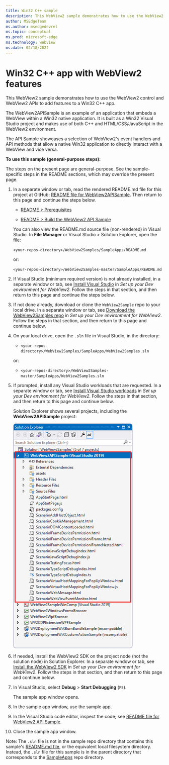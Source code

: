```yaml
---
title: Win32 C++ sample
description: This WebView2 sample demonstrates how to use the WebView2 control and WebView2 APIs to add features to a Win32 C++ app.
author: MSEdgeTeam
ms.author: msedgedevrel
ms.topic: conceptual
ms.prod: microsoft-edge
ms.technology: webview
ms.date: 02/18/2022
---
```

# Win32 C++ app with WebView2 features

This WebView2 sample demonstrates how to use the WebView2 control and WebView2 APIs to add features to a Win32 C++ app.

The WebView2APISample is an example of an application that embeds a WebView within a Win32 native application. It is built as a Win32 Visual Studio project and makes use of both C++ and HTML/CSS/JavaScript in the WebView2 environment.

The API Sample showcases a selection of WebView2's event handlers and API methods that allow a native Win32 application to directly interact with a WebView and vice versa.


**To use this sample (general-purpose steps):**

The steps on the present page are general-purpose.  See the sample-specific steps in the README sections, which may override the present page.

1. In a separate window or tab, read the rendered README.md file for this project at GitHub: [README file for WebView2APISample](https://github.com/MicrosoftEdge/WebView2Samples/tree/master/SampleApps/WebView2APISample#readme).  Then return to this page and continue the steps below.

   * [README > Prerequisites](https://github.com/MicrosoftEdge/WebView2Samples/tree/master/SampleApps/WebView2APISample#prerequisites)

   * [README > Build the WebView2 API Sample](https://github.com/MicrosoftEdge/WebView2Samples/tree/master/SampleApps/WebView2APISample#build-the-webview2-api-sample)

   You can also view the README.md source file (non-rendered) in Visual Studio.  In **File Manager** or Visual Studio > Solution Explorer, open the file:<!-- todo: is there a .md preview capability locally? -->

   `<your-repos-directory>/WebView2Samples/SampleApps/README.md`

   or:

   `<your-repos-directory>/WebView2Samples-master/SampleApps/README.md`

1. If Visual Studio (minimum required version) is not already installed, in a separate window or tab, see [Install Visual Studio](../how-to/machine-setup.md#install-visual-studio) in _Set up your Dev environment for WebView2_.  Follow the steps in that section, and then return to this page and continue the steps below.

1. If not done already, download or clone the `WebView2Sample` repo to your local drive.  In a separate window or tab, see [Download the WebView2Samples repo](../how-to/machine-setup.md#download-the-webview2samples-repo) in _Set up your Dev environment for WebView2_.  Follow the steps in that section, and then return to this page and continue below.

1. On your local drive, open the `.sln` file in Visual Studio, in the directory:

   *  `<your-repos-directory>/WebView2Samples/SampleApps/WebView2Samples.sln`

   or:

   *  `<your-repos-directory>/WebView2Samples-master/SampleApps/WebView2Samples.sln`

1. If prompted, install any Visual Studio workloads that are requested.  In a separate window or tab, see [Install Visual Studio workloads](../how-to/machine-setup.md#install-visual-studio-workloads) in _Set up your Dev environment for WebView2_.  Follow the steps in that section, and then return to this page and continue below.

   Solution Explorer shows several projects, including the **WebView2APISample** project:

   ![The WebView2APISample opened in Visual Studio in Solution Explorer.](media/webview2apisample-in-solution-explorer.png)

1. If needed, install the WebView2 SDK on the project node (not the solution node) in Solution Explorer.  In a separate window or tab, see [Install the WebView2 SDK](../how-to/machine-setup.md#install-the-webview2-sdk) in _Set up your Dev environment for WebView2_.  Follow the steps in that section, and then return to this page and continue below.

1. In Visual Studio, select **Debug** > **Start Debugging** (`F5`).

   The sample app window opens.

1. In the sample app window, use the sample app.

1. In the Visual Studio code editor, inspect the code; see [README file for WebView2 API Sample](https://github.com/MicrosoftEdge/WebView2Samples/tree/master/SampleApps/WebView2APISample#readme).

1. Close the sample app window.


Note: The `.sln` file is not in the sample repo directory that contains this sample's [README.md file](https://github.com/MicrosoftEdge/WebView2Samples/tree/master/SampleApps/WebView2APISample#readme), or the equivalent local filesystem directory.  Instead, the `.sln` file for this sample is in the parent directory that corresponds to the [SampleApps](https://github.com/MicrosoftEdge/WebView2Samples/tree/master/SampleApps) repo directory.
